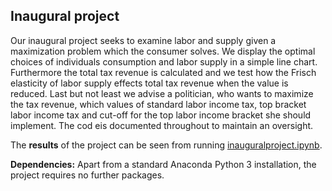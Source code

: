 ## Inaugural project 

Our inaugural project seeks to examine labor and supply given a maximization problem which the consumer solves. We display the optimal choices of individuals consumption and labor supply in a simple line chart. 
Furthermore the total tax revenue is calculated and we test how the Frisch elasticity of labor supply effects total tax revenue when the value is reduced. Last but not least we advise a politician, who wants to maximize the tax revenue, which values of  standard labor income tax, top bracket labor income tax and cut-off for the top labor income bracket she should implement. 
The cod eis documented throughout to maintain an oversight. 

The **results** of the project can be seen from running [inauguralproject.ipynb](inauguralproject.ipynb).

**Dependencies:** Apart from a standard Anaconda Python 3 installation, the project requires no further packages.
